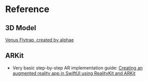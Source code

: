 # Reference

## 3D Model
[Venus Flytrap, created by alphae](https://sketchfab.com/3d-models/venus-flytrap-3561925d276b4395b871a4b040ffd10a)

## ARKit
- Very basic step-by-step AR implementation guide: [Creating an augmented reality app in SwiftUI using RealityKit and ARKit](https://www.createwithswift.com/creating-an-augmented-reality-app-in-swiftui-using-realitykit-and-arkit/)
